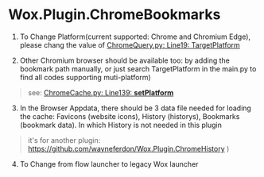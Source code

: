 <!--
 * @Author: WayneFerdon wayneferdon@hotmail.com
 * @Date: 2023-03-04 12:45:55
 * @LastEditors: WayneFerdon wayneferdon@hotmail.com
 * @LastEditTime: 2023-03-04 23:11:23
 * @FilePath: \undefinedc:\Users\WayneFerdon\AppData\Local\FlowLauncher\app-1.14.0\Plugins\Flow.Launcher.Plugin.ChromeBookmarks\README.md
 * ----------------------------------------------------------------
 * Copyright (c) 2023 by Wayne Ferdon Studio. All rights reserved.
 * Licensed to the .NET Foundation under one or more agreements.
 * The .NET Foundation licenses this file to you under the MIT license.
 * See the LICENSE file in the project root for more information.
-->
# Wox.Plugin.ChromeBookmarks

1. To Change Platform(current supported: Chrome and Chromium Edge), please chang the value of [ChromeQuery.py: Line19: TargetPlatform](https://github.com/WayneFerdon/Wox.Plugin.ChromeBookmarks/blob/master/ChromeQuery.py#L19)

2. Other Chromium browser should be available too: by adding the bookmark path manually, or just search TargetPlatform in the main.py to find all codes supporting muti-platform)
>see: [ChromeCache.py: Line139: __setPlatform__](https://github.com/WayneFerdon/Wox.Plugin.ChromeBookmarks/blob/master/ChromeCache.py#L139)

3. In the Browser Appdata, there should be 3 data file needed for loading the cache: Favicons (website icons), History (historys), Bookmarks (bookmark data). In which History is not needed in this plugin
> it's for another plugin: https://github.com/wayneferdon/Wox.Plugin.ChromeHistory )

4. To Change from flow launcher to legacy Wox launcher

